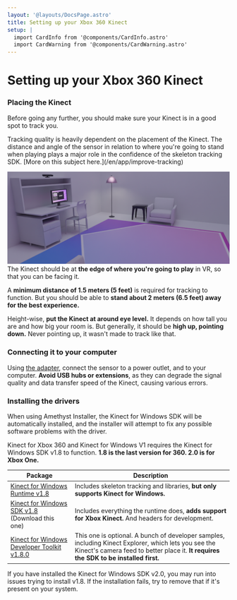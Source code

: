 ```yaml
---
layout: '@layouts/DocsPage.astro'
title: Setting up your Xbox 360 Kinect
setup: | 
  import CardInfo from '@components/CardInfo.astro'
  import CardWarning from '@components/CardWarning.astro'
---
```

# Setting up your Xbox 360 Kinect
### Placing the Kinect
Before going any further, you should make sure your Kinect is in a good spot to track you.

<CardWarning title="Tracking quality and placement">
Tracking quality is heavily dependent on the placement of the Kinect. The distance and angle of the sensor in relation to where you're going to stand when playing plays a major role in the confidence of the skeleton tracking SDK. [More on this subject here.](/en/app/improve-tracking)
</CardWarning>

![Kinect Placement](/shared/img/room_render_wide.png)
The Kinect should be at **the edge of where you're going to play** in VR, so that you can be facing it.

A **minimum distance of 1.5 meters (5 feet)** is required for tracking to function. But you should be able to **stand about 2 meters (6.5 feet) away for the best experience.**

Height-wise, **put the Kinect at around eye level.** It depends on how tall you are and how big your room is. But generally, it should be **high up, pointing down.** Never pointing up, it wasn't made to track like that.

### Connecting it to your computer
Using [the adapter](/en/buying-kinect#where-do-i-get-the-adapter), connect the sensor to a power outlet, and to your computer. **Avoid USB hubs or extensions**, as they can degrade the signal quality and data transfer speed of the Kinect, causing various errors.

### Installing the drivers
<CardInfo title="Automatic driver installation">
When using Amethyst Installer, the Kinect for Windows SDK will be automatically installed, and the installer will attempt to fix any possible software problems with the driver.
</CardInfo>

Kinect for Xbox 360 and Kinect for Windows V1 requires the Kinect for Windows SDK v1.8 to function. **1.8 is the last version for 360. 2.0 is for Xbox One.**

|Package                    |Description    |
|---------------------------|---------------|
|[Kinect for Windows Runtime v1.8](https://www.innersloth.com/games/among-us/)|Includes skeleton tracking and libraries, **but only supports Kinect for Windows.**|
|[Kinect for Windows SDK v1.8](https://download.microsoft.com/download/E/1/D/E1DEC243-0389-4A23-87BF-F47DE869FC1A/KinectSDK-v1.8-Setup.exe) (Download this one)|Includes everything the runtime does, **adds support for Xbox Kinect.** And headers for development.|
|[Kinect for Windows Developer Toolkit v1.8.0](https://download.microsoft.com/download/D/0/6/D061A21C-3AF3-4571-8560-4010E96F0BC8/KinectDeveloperToolkit-v1.8.0-Setup.exe)|This one is optional. A bunch of developer samples, including Kinect Explorer, which lets you see the Kinect's camera feed to better place it. **It requires the SDK to be installed first.**|

<CardWarning title="SDK 2.0 conflict">
If you have installed the Kinect for Windows SDK v2.0, you may run into issues trying to install v1.8. If the installation fails, try to remove that if it's present on your system.
</CardInfo>